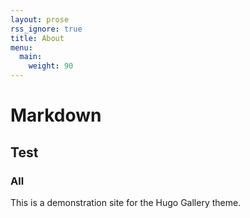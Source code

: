 ```yaml
---
layout: prose
rss_ignore: true
title: About
menu:
  main:
    weight: 90
---
```


# Markdown

## Test

### All

This is a demonstration site for the Hugo Gallery theme.
